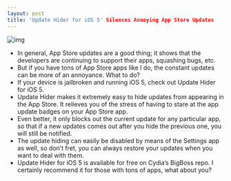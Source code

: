 ```yaml
---
layout: post
title: 'Update Hider for iOS 5' Silences Annoying App Store Updates
---
```

![img](http://media.idownloadblog.com/wp-content/uploads/2012/01/Update-Hider-e1326983549577.jpg)
* In general, App Store updates are a good thing; it shows that the developers are continuing to support their apps, squashing bugs, etc.
* But if you have tons of App Store apps like I do, the constant updates can be more of an annoyance. What to do?
* If your device is jailbroken and running iOS 5, check out Update Hider for iOS 5.
* Update Hider makes it extremely easy to hide updates from appearing in the App Store. It relieves you of the stress of having to stare at the app update badges on your App Store app.
* Even better, it only blocks out the current update for any particular app, so that if a new updates comes out after you hide the previous one, you will still be notified.
* The update hiding can easily be disabled by means of the Settings app as well, so don’t fret, you can always restore your updates when you want to deal with them.
* Update Hider for iOS 5 is available for free on Cydia’s BigBoss repo. I certainly recommend it for those with tons of apps, what about you?

